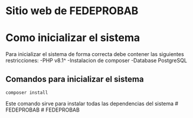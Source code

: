 # Sitio web de FEDEPROBAB
# Como inicializar el sistema
Para inicializar el sistema de forma correcta debe contener las siguientes restricciones:
-PHP v8.1^
-Instalacion de composer
-Database PostgreSQL
## Comandos para inicializar el sistema
```shell
composer install 
```
Este comando sirve para instalar todas las dependencias del sistema
#   F E D E P R O B A B  
 #   F E D E P R O B A B  
 